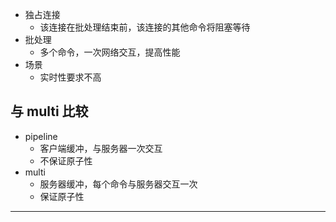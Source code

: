 * 独占连接
    * 该连接在批处理结束前，该连接的其他命令将阻塞等待
* 批处理
    * 多个命令，一次网络交互，提高性能
* 场景
    * 实时性要求不高

## 与 multi 比较

* pipeline
    * 客户端缓冲，与服务器一次交互
    * 不保证原子性
* multi
    * 服务器缓冲，每个命令与服务器交互一次
    * 保证原子性

---
